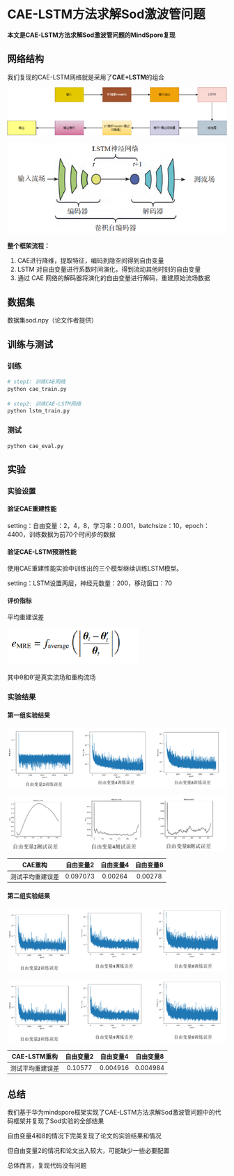 # CAE-LSTM方法求解Sod激波管问题

**本文是CAE-LSTM方法求解Sod激波管问题的MindSpore复现**

## 网络结构

我们复现的CAE-LSTM网络就是采用了**CAE+LSTM**的组合

![image-20240614223804960](reademe.assets/image-20240614223804960.png)

![image-20240614223659309](reademe.assets/image-20240614223659309.png)

**整个框架流程：**

1. CAE进行降维，提取特征，编码到隐空间得到自由变量
2. LSTM 对自由变量进行系数时间演化，得到流动其他时刻的自由变量
3. 通过 CAE 网络的解码器将演化的自由变量进行解码，重建原始流场数据



## 数据集

数据集sod.npy（论文作者提供）



## 训练与测试

### 训练

```python
# step1: 训练CAE网络
python cae_train.py 

# step2: 训练CAE-LSTM网络
python lstm_train.py
```

### 测试

```python
python cae_eval.py 
```



## 实验

### 实验设置

#### 验证CAE重建性能

setting：自由变量：2，4，8，学习率：0.001，batchsize：10，epoch：4400，训练数据为前70个时间步的数据

#### 验证CAE-LSTM预测性能

使用CAE重建性能实验中训练出的三个模型继续训练LSTM模型。

setting：LSTM设置两层，神经元数量：200，移动窗口：70



#### 评价指标

平均重建误差

<img src="reademe.assets/image-20240614224023454.png" alt="image-20240614224023454" style="zoom:67%;" /> 

其中θ和θ’是真实流场和重构流场

### 实验结果

#### 第一组实验结果

![image-20240614232437619](reademe.assets/image-20240614232437619.png)

![image-20240614232455393](reademe.assets/image-20240614232455393.png)

|   **CAE**重构    | **自由变量**2 | **自由变量**4 | **自由变量**8 |
| :--------------: | :-----------: | :-----------: | :-----------: |
| 测试平均重建误差 |   0.097073    |    0.00264    |    0.00278    |

#### 第二组实验结果

![image-20240614224356362](reademe.assets/image-20240614224356362.png)

![image-20240614224407527](reademe.assets/image-20240614224407527.png)

| **CAE-LSTM**重构 | **自由变量**2 | **自由变量4** | **自由变量8** |
| :--------------: | :-----------: | :-----------: | :-----------: |
| 测试平均重建误差 |    0.10577    |   0.004916    |   0.004984    |

## 总结

我们基于华为mindspore框架实现了CAE-LSTM方法求解Sod激波管问题中的代码框架并复现了Sod实验的全部结果

自由变量4和8的情况下完美复现了论文的实验结果和情况

但自由变量2的情况和论文出入较大，可能缺少一些必要配置

总体而言，复现代码没有问题

